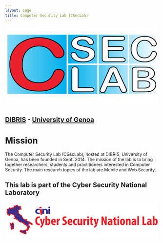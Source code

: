 ```yaml
---
layout: page
title: Computer Security Lab (CSecLab)
---
```


![The CSecLab logo should be here :( ](/pics/logo.png)

## [DIBRIS](http://www.dibris.unige.it/en) - [University of Genoa](http://www.unige.it/en)

# Mission
The Computer Security Lab (CSecLab), hosted at DIBRIS, University of Genoa, has been founded in Sept. 2014. The mission of the lab is to bring together researchers, students and practitioners interested in Computer Security. The main research topics of the lab are Mobile and Web Security.


## This lab is part of the Cyber Security National Laboratory 
![The Laboratorio Nazionale logo should be here :( ](/pics/labo-naz-logo.png)
